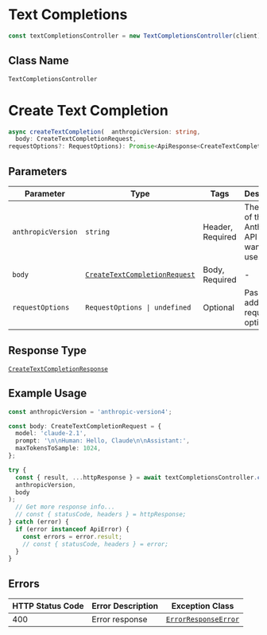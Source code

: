 # Text Completions

```ts
const textCompletionsController = new TextCompletionsController(client);
```

## Class Name

`TextCompletionsController`


# Create Text Completion

```ts
async createTextCompletion(  anthropicVersion: string,
  body: CreateTextCompletionRequest,
requestOptions?: RequestOptions): Promise<ApiResponse<CreateTextCompletionResponse>>
```

## Parameters

| Parameter | Type | Tags | Description |
|  --- | --- | --- | --- |
| `anthropicVersion` | `string` | Header, Required | The version of the Anthropic API you want to use. |
| `body` | [`CreateTextCompletionRequest`](../../doc/models/create-text-completion-request.md) | Body, Required | - |
| `requestOptions` | `RequestOptions \| undefined` | Optional | Pass additional request options. |

## Response Type

[`CreateTextCompletionResponse`](../../doc/models/create-text-completion-response.md)

## Example Usage

```ts
const anthropicVersion = 'anthropic-version4';

const body: CreateTextCompletionRequest = {
  model: 'claude-2.1',
  prompt: '\n\nHuman: Hello, Claude\n\nAssistant:',
  maxTokensToSample: 1024,
};

try {
  const { result, ...httpResponse } = await textCompletionsController.createTextCompletion(
  anthropicVersion,
  body
);
  // Get more response info...
  // const { statusCode, headers } = httpResponse;
} catch (error) {
  if (error instanceof ApiError) {
    const errors = error.result;
    // const { statusCode, headers } = error;
  }
}
```

## Errors

| HTTP Status Code | Error Description | Exception Class |
|  --- | --- | --- |
| 400 | Error response | [`ErrorResponseError`](../../doc/models/error-response-error.md) |

